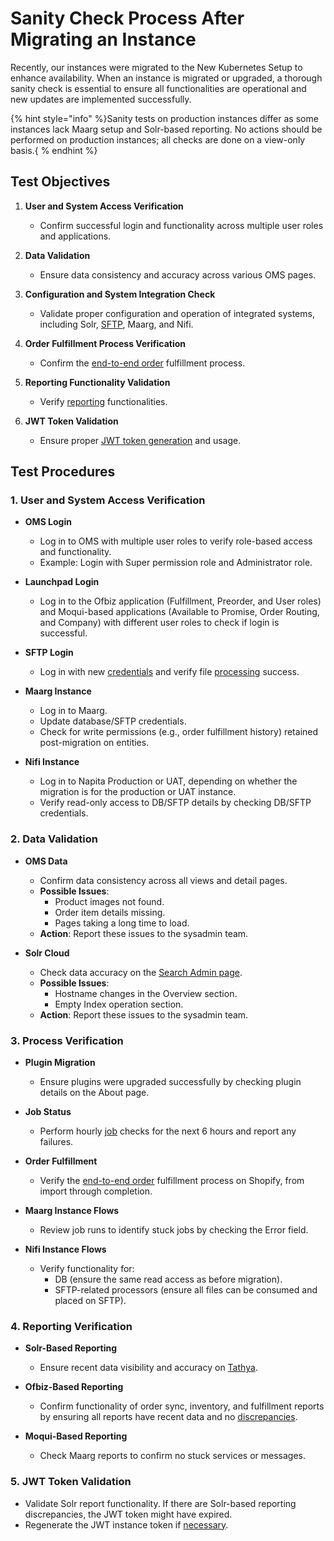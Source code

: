 # Sanity Check Process After Migrating an Instance

Recently, our instances were migrated to the New Kubernetes Setup to enhance availability. When an instance is migrated or upgraded, a thorough sanity check is essential to ensure all functionalities are operational and new updates are implemented successfully.

{% hint style="info" %}Sanity tests on production instances differ as some instances lack Maarg setup and Solr-based reporting. No actions should be performed on production instances; all checks are done on a view-only basis.{ % endhint %}


## Test Objectives

1. **User and System Access Verification**
   - Confirm successful login and functionality across multiple user roles and applications.

2. **Data Validation**
   - Ensure data consistency and accuracy across various OMS pages.

3. **Configuration and System Integration Check**
   - Validate proper configuration and operation of integrated systems, including Solr, [SFTP](https://docs.hotwax.co/documents/system-admins/initial-setup/configure-sftp), Maarg, and Nifi.

4. **Order Fulfillment Process Verification**
   - Confirm the [end-to-end order](https://docs.hotwax.co/everything/guidlines/order-flow) fulfillment process.

5. **Reporting Functionality Validation**
   - Verify [reporting](https://docs.hotwax.co/everything/tathya/data-discrepancies) functionalities.

6. **JWT Token Validation**
   - Ensure proper [JWT token generation](https://docs.hotwax.co/documents/learn-shopify/setup-shopify/shopifyintegration) and usage.


## Test Procedures

### 1. User and System Access Verification
- **OMS Login**
  - Log in to OMS with multiple user roles to verify role-based access and functionality.
  - Example: Login with Super permission role and Administrator role.

- **Launchpad Login**
  - Log in to the Ofbiz application (Fulfillment, Preorder, and User roles) and Moqui-based applications (Available to Promise, Order Routing, and Company) with different user roles to check if login is successful.

- **SFTP Login**
  - Log in with new [credentials](https://docs.hotwax.co/documents/system-admins/initial-setup/configure-sftp) and verify file [processing](https://docs.hotwax.co/everything/napita/view-and-manage-processors) success.

- **Maarg Instance**
  - Log in to Maarg.
  - Update database/SFTP credentials.
  - Check for write permissions (e.g., order fulfillment history) retained post-migration on entities.

- **Nifi Instance**
  - Log in to Napita Production or UAT, depending on whether the migration is for the production or UAT instance.
  - Verify read-only access to DB/SFTP details by checking DB/SFTP credentials.


### 2. Data Validation
- **OMS Data**
  - Confirm data consistency across all views and detail pages.
  - **Possible Issues**: 
    - Product images not found.
    - Order item details missing.
    - Pages taking a long time to load.
  - **Action**: Report these issues to the sysadmin team.

- **Solr Cloud**
  - Check data accuracy on the [Search Admin page](https://docs.hotwax.co/documents/system-admins/administration/search-admin#overview-section).
  - **Possible Issues**: 
    - Hostname changes in the Overview section.
    - Empty Index operation section.
  - **Action**: Report these issues to the sysadmin team.


### 3. Process Verification
- **Plugin Migration**
  - Ensure plugins were upgraded successfully by checking plugin details on the About page.

- **Job Status**
  - Perform hourly [job](https://docs.hotwax.co/everything/guidlines/system-monitoring-guide#id-2.-job-monitoring) checks for the next 6 hours and report any failures.

- **Order Fulfillment**
  - Verify the [end-to-end order](https://docs.hotwax.co/everything/guidlines/order-flow) fulfillment process on Shopify, from import through completion.

- **Maarg Instance Flows**
  - Review job runs to identify stuck jobs by checking the Error field.

- **Nifi Instance Flows**
  - Verify functionality for:
    - DB (ensure the same read access as before migration).
    - SFTP-related processors (ensure all files can be consumed and placed on SFTP).


### 4. Reporting Verification
- **Solr-Based Reporting**
  - Ensure recent data visibility and accuracy on [Tathya](https://docs.hotwax.co/everything/tathya/data-discrepancies).

- **Ofbiz-Based Reporting**
  - Confirm functionality of order sync, inventory, and fulfillment reports by ensuring all reports have recent data and no [discrepancies](https://docs.hotwax.co/everything/tathya/data-discrepancies).

- **Moqui-Based Reporting**
  - Check Maarg reports to confirm no stuck services or messages.

### 5. JWT Token Validation
- Validate Solr report functionality. If there are Solr-based reporting discrepancies, the JWT token might have expired.
- Regenerate the JWT instance token if [necessary](https://docs.hotwax.co/documents/learn-shopify/setup-shopify/shopifyintegration).

